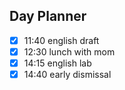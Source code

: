 ## Day Planner
- [x] 11:40 english draft
- [x] 12:30 lunch with mom
- [x] 14:15 english lab
- [x] 14:40 early dismissal
